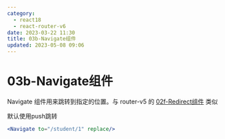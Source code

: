 ```yaml
---
category: 
  - react18
  - react-router-v6
date: 2023-03-22 11:30
title: 03b-Navigate组件
updated: 2023-05-08 09:06
---
```


# 03b-Navigate组件


Navigate 组件用来跳转到指定的位置。与 router-v5 的 [02f-Redirect组件](02f-Redirect组件.md) 类似

默认使用push跳转

```jsx
<Navigate to="/student/1" replace/>
```